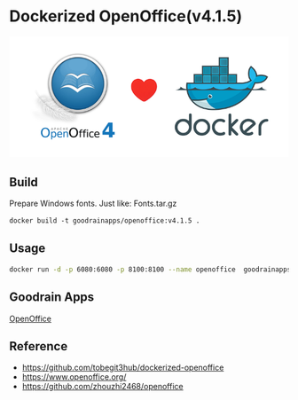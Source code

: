 # Dockerized OpenOffice(v4.1.5)

![](screenshots/openoffice_and_docker.png)

## Build

Prepare Windows fonts.
Just like: Fonts.tar.gz

```
docker build -t goodrainapps/openoffice:v4.1.5 .
```

## Usage

```bash
docker run -d -p 6080:6080 -p 8100:8100 --name openoffice  goodrainapps/openoffice:v4.1.5
```

## Goodrain Apps

[OpenOffice](https://www.goodrain.com/app/detail/141)

## Reference

* <https://github.com/tobegit3hub/dockerized-openoffice>
* <https://www.openoffice.org/>
* <https://github.com/zhouzhi2468/openoffice>
